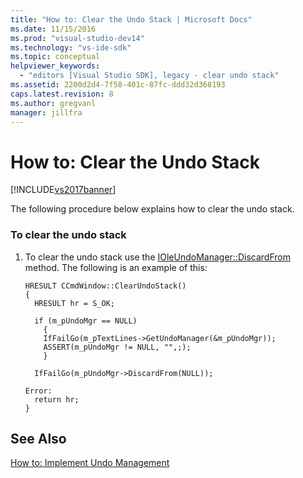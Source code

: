 ```yaml
---
title: "How to: Clear the Undo Stack | Microsoft Docs"
ms.date: 11/15/2016
ms.prod: "visual-studio-dev14"
ms.technology: "vs-ide-sdk"
ms.topic: conceptual
helpviewer_keywords: 
  - "editors [Visual Studio SDK], legacy - clear undo stack"
ms.assetid: 2200d2d4-7f58-401c-87fc-ddd32d368193
caps.latest.revision: 8
ms.author: gregvanl
manager: jillfra
---
```

# How to: Clear the Undo Stack
[!INCLUDE[vs2017banner](../includes/vs2017banner.md)]

The following procedure below explains how to clear the undo stack.  
  
### To clear the undo stack  
  
1.  To clear the undo stack use the [IOleUndoManager::DiscardFrom](http://msdn.microsoft.com/library/windows/desktop/ms693799) method. The following is an example of this:  
  
    ```  
    HRESULT CCmdWindow::ClearUndoStack()  
    {  
      HRESULT hr = S_OK;  
  
      if (m_pUndoMgr == NULL)  
        {  
        IfFailGo(m_pTextLines->GetUndoManager(&m_pUndoMgr));  
        ASSERT(m_pUndoMgr != NULL, "",;);  
        }  
  
      IfFailGo(m_pUndoMgr->DiscardFrom(NULL));  
  
    Error:  
      return hr;  
    }  
    ```  
  
## See Also  
 [How to: Implement Undo Management](../extensibility/how-to-implement-undo-management.md)
